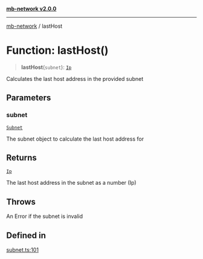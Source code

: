 [**mb-network v2.0.0**](../README.md)

***

[mb-network](../globals.md) / lastHost

# Function: lastHost()

> **lastHost**(`subnet`): [`Ip`](../type-aliases/Ip.md)

Calculates the last host address in the provided subnet

## Parameters

### subnet

[`Subnet`](../interfaces/Subnet.md)

The subnet object to calculate the last host address for

## Returns

[`Ip`](../type-aliases/Ip.md)

The last host address in the subnet as a number (Ip)

## Throws

An Error if the subnet is invalid

## Defined in

[subnet.ts:101](https://github.com/mbachmann97/mb-network/blob/7fec164a867a1a55636ff23695e44eb55e93955f/src/subnet.ts#L101)
